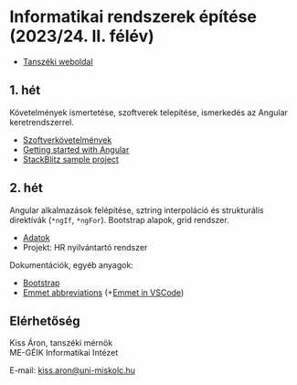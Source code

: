 # Informatikai rendszerek építése (2023/24. II. félév)

- [Tanszéki weboldal](https://oktatas.iit.uni-miskolc.hu/doku.php?id=tanszek:oktatas:informatikai_rendszerek_epitese:informatikai_rendszerek_epitese)

## 1. hét
Követelmények ismertetése, szoftverek telepítése, ismerkedés az Angular keretrendszerrel.
- [Szoftverkövetelmények](sw_requirements.md)
- [Getting started with Angular](https://angular.io/start)
- [StackBlitz sample project](https://angular.io/generated/live-examples/getting-started-v0/stackblitz.html)

## 2. hét
Angular alkalmazások felépítése, sztring interpoláció és strukturális direktívák (`*ngIf`, `*ngFor`). Bootstrap alapok, grid rendszer.

- [Adatok](https://github.com/aron123/infrend-2024/blob/master/_data/applicants.ts)
- Projekt: HR nyilvántartó rendszer

Dokumentációk, egyéb anyagok:
- [Bootstrap](https://getbootstrap.com/docs)
- [Emmet abbreviations](https://docs.emmet.io/abbreviations/syntax/) (+[Emmet in VSCode](https://code.visualstudio.com/docs/editor/emmet))

## Elérhetőség
Kiss Áron, tanszéki mérnök<br>
ME-GÉIK Informatikai Intézet

E-mail: kiss.aron@uni-miskolc.hu

